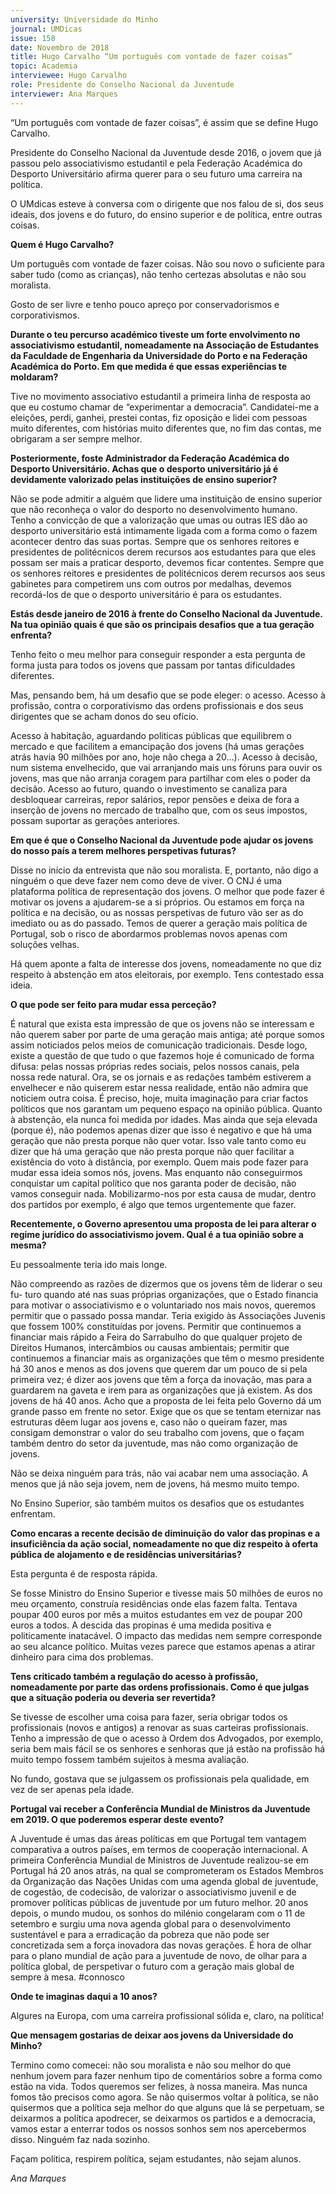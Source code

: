 ```yaml
---
university: Universidade do Minho
journal: UMDicas 
issue: 158
date: Novembro de 2018
title: Hugo Carvalho “Um português com vontade de fazer coisas”
topic: Academia
interviewee: Hugo Carvalho
role: Presidente do Conselho Nacional da Juventude
interviewer: Ana Marques
---
```





“Um português com vontade de fazer coisas”, é assim que se define Hugo Carvalho.

Presidente do Conselho Nacional da Juventude desde 2016, o jovem que já passou pelo associativismo estudantil e pela Federação Académica do Desporto Universitário afirma querer para o seu futuro uma carreira na política.

O UMdicas esteve à conversa com o dirigente que nos falou de si, dos seus ideais, dos jovens e do futuro, do ensino superior e de política, entre outras coisas.

**Quem é Hugo Carvalho?**

Um português com vontade de fazer coisas. Não sou novo o suficiente para saber tudo (como as crianças), não tenho certezas absolutas e não sou moralista.

Gosto de ser livre e tenho pouco apreço por conservadorismos e corporativismos.

**Durante o teu percurso académico tiveste um forte envolvimento no associativismo estudantil, nomeadamente na Associação de Estudantes da Faculdade de Engenharia da Universidade do Porto e na Federação Académica do Porto. Em que medida é que essas experiências te moldaram?**

Tive no movimento associativo estudantil a primeira linha de resposta ao que eu costumo chamar de “experimentar a democracia”. Candidatei-me a eleições, perdi, ganhei, prestei contas, fiz oposição e lidei com pessoas muito diferentes, com histórias muito diferentes que, no fim das contas, me obrigaram a ser sempre melhor.

**Posteriormente, foste Administrador da Federação Académica do Desporto Universitário. Achas que o desporto universitário já é devidamente valorizado pelas instituições de ensino superior?**

Não se pode admitir a alguém que lidere uma instituição de ensino superior que não reconheça o valor do desporto no desenvolvimento humano. Tenho a convicção de que a valorização que umas ou outras IES dão ao desporto universitário está intimamente ligada com a forma como o fazem acontecer dentro das suas portas. Sempre que os senhores reitores e presidentes de politécnicos derem recursos aos estudantes para que eles possam ser mais a praticar desporto, devemos ficar contentes. Sempre que os senhores reitores e presidentes de politécnicos derem recursos aos seus gabinetes para competirem uns com outros por medalhas, devemos recordá-los de que o desporto universitário é para os estudantes.

**Estás desde janeiro de 2016 à frente do Conselho Nacional da Juventude. Na tua opinião quais é que são os principais desafios que a tua geração enfrenta?**

Tenho feito o meu melhor para conseguir responder a esta pergunta de forma justa para todos os jovens que passam por tantas dificuldades diferentes.

Mas, pensando bem, há um desafio que se pode eleger: o acesso. Acesso à profissão, contra o corporativismo das ordens profissionais e dos seus dirigentes que se acham donos do seu ofício.

Acesso à habitação, aguardando políticas públicas que equilibrem o mercado e que facilitem a emancipação dos jovens (há umas gerações atrás havia 90 milhões por ano, hoje não chega a 20...). Acesso à decisão, num sistema envelhecido, que vai arranjando mais uns fóruns para ouvir os jovens, mas que não arranja coragem para partilhar com eles o poder da decisão. Acesso ao futuro, quando o investimento se canaliza para desbloquear carreiras, repor salários, repor pensões e deixa de fora a inserção de jovens no mercado de trabalho que, com os seus impostos, possam suportar as gerações anteriores.

**Em que é que o Conselho Nacional da Juventude pode ajudar os jovens do nosso país a terem melhores perspetivas futuras?**

Disse no início da entrevista que não sou moralista. E, portanto, não digo a ninguém o que deve fazer nem como deve de viver. O CNJ é uma plataforma política de representação dos jovens. O melhor que pode fazer é motivar os jovens a ajudarem-se a si próprios. Ou estamos em força na política e na decisão, ou as nossas perspetivas de futuro vão ser as do imediato ou as do passado. Temos de querer a geração mais política de Portugal, sob o risco de abordarmos problemas novos apenas com soluções velhas.

Há quem aponte a falta de interesse dos jovens, nomeadamente no que diz respeito à abstenção em atos eleitorais, por exemplo. Tens contestado essa ideia.

**O que pode ser feito para mudar essa perceção?**

É natural que exista esta impressão de que os jovens não se interessam e não querem saber por parte de uma geração mais antiga; até porque somos assim noticiados pelos meios de comunicação tradicionais. Desde logo, existe a questão de que tudo o que fazemos hoje é comunicado de forma difusa: pelas nossas próprias redes sociais, pelos nossos canais, pela nossa rede natural. Ora, se os jornais e as redações também estiverem a envelhecer e não quiserem estar nessa realidade, então não admira que noticiem outra coisa. É preciso, hoje, muita imaginação para criar factos políticos que nos garantam um pequeno espaço na opinião pública. Quanto à abstenção, ela nunca foi medida por idades. Mas ainda que seja elevada (porque é), não podemos apenas dizer que isso é negativo e que há uma geração que não presta porque não quer votar. Isso vale tanto como eu dizer que há uma geração que não presta porque não quer facilitar a existência do voto à distância, por exemplo. Quem mais pode fazer para mudar essa ideia somos nós, jovens. Mas enquanto não conseguirmos conquistar um capital político que nos garanta poder de decisão, não vamos conseguir nada. Mobilizarmo-nos por esta causa de mudar, dentro dos partidos por exemplo, é algo que temos urgentemente que fazer.

**Recentemente, o Governo apresentou uma proposta de lei para alterar o regime jurídico do associativismo jovem. Qual é a tua opinião sobre a mesma?**

Eu pessoalmente teria ido mais longe.

Não compreendo as razões de dizermos que os jovens têm de liderar o seu fu- turo quando até nas suas próprias organizações, que o Estado financia para motivar o associativismo e o voluntariado nos mais novos, queremos permitir que o passado possa mandar. Teria exigido às Associações Juvenis que fossem 100% constituídas por jovens. Permitir que continuemos a financiar mais rápido a Feira do Sarrabulho do que qualquer projeto de Direitos Humanos, intercâmbios ou causas ambientais; permitir que continuemos a financiar mais as organizações que têm o mesmo presidente há 30 anos e menos as dos jovens que querem dar um pouco de si pela primeira vez; é dizer aos jovens que têm a força da inovação, mas para a guardarem na gaveta e irem para as organizações que já existem. As dos jovens de há 40 anos. Acho que a proposta de lei feita pelo Governo dá um grande passo em frente no setor. Exige que os que se tentam eternizar nas estruturas dêem lugar aos jovens e, caso não o queiram fazer, mas consigam demonstrar o valor do seu trabalho com jovens, que o façam também dentro do setor da juventude, mas não como organização de jovens.

Não se deixa ninguém para trás, não vai acabar nem uma associação. A menos que já não seja jovem, nem de jovens, há mesmo muito tempo.

No Ensino Superior, são também muitos os desafios que os estudantes enfrentam.

**Como encaras a recente decisão de diminuição do valor das propinas e a insuficiência da ação social, nomeadamente no que diz respeito à oferta pública de alojamento e de residências universitárias?**

Esta pergunta é de resposta rápida.

Se fosse Ministro do Ensino Superior e tivesse mais 50 milhões de euros no meu orçamento, construía residências onde elas fazem falta. Tentava poupar 400 euros por mês a muitos estudantes em vez de poupar 200 euros a todos. A descida das propinas é uma medida positiva e politicamente inatacável. O impacto das medidas nem sempre corresponde ao seu alcance político. Muitas vezes parece que estamos apenas a atirar dinheiro para cima dos problemas.

**Tens criticado também a regulação do acesso à profissão, nomeadamente por parte das ordens profissionais. Como é que julgas que a situação poderia ou deveria ser revertida?**

Se tivesse de escolher uma coisa para fazer, seria obrigar todos os profissionais (novos e antigos) a renovar as suas carteiras profissionais. Tenho a impressão de que o acesso à Ordem dos Advogados, por exemplo, seria bem mais fácil se os senhores e senhoras que já estão na profissão há muito tempo fossem também sujeitos à mesma avaliação.

No fundo, gostava que se julgassem os profissionais pela qualidade, em vez de ser apenas pela idade.

**Portugal vai receber a Conferência Mundial de Ministros da Juventude em 2019. O que poderemos esperar deste evento?**

A Juventude é umas das áreas políticas em que Portugal tem vantagem comparativa a outros países, em termos de cooperação internacional. A primeira Conferência Mundial de Ministros de Juventude realizou-se em Portugal há 20 anos atrás, na qual se comprometeram os Estados Membros da Organização das Nações Unidas com uma agenda global de juventude, de cogestão, de codecisão, de valorizar o associativismo juvenil e de promover políticas públicas de juventude por um futuro melhor. 20 anos depois, o mundo mudou, os sonhos do milénio congelaram com o 11 de setembro e surgiu uma nova agenda global para o desenvolvimento sustentável e para a erradicação da pobreza que não pode ser concretizada sem a força inovadora das novas gerações. É hora de olhar para o plano mundial de ação para a juventude de novo, de olhar para a política global, de perspetivar o futuro com a geração mais global de sempre à mesa. #connosco

**Onde te imaginas daqui a 10 anos?**

Algures na Europa, com uma carreira profissional sólida e, claro, na política!

**Que mensagem gostarias de deixar aos jovens da Universidade do Minho?**

Termino como comecei: não sou moralista e não sou melhor do que nenhum jovem para fazer nenhum tipo de comentários sobre a forma como estão na vida. Todos queremos ser felizes, à nossa maneira. Mas nunca fomos tão precisos como agora. Se não quisermos voltar à política, se não quisermos que a política seja melhor do que alguns que lá se perpetuam, se deixarmos a política apodrecer, se deixarmos os partidos e a democracia, vamos estar a enterrar todos os nossos sonhos sem nos apercebermos disso. Ninguém faz nada sozinho.

Façam política, respirem política, sejam estudantes, não sejam alunos.

*Ana Marques*
